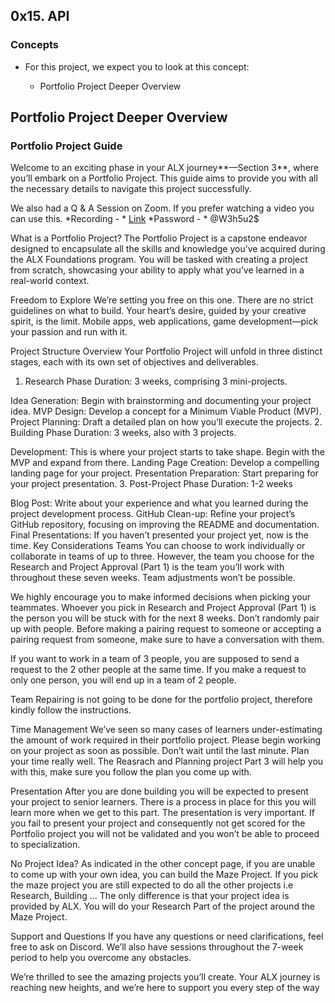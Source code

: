 ## 0x15. API

### Concepts

* For this project, we expect you to look at this concept:

	- Portfolio Project Deeper Overview

## Portfolio Project Deeper Overview

### Portfolio Project Guide

Welcome to an exciting phase in your ALX journey**—Section 3**, where you’ll embark on a Portfolio Project. This guide aims to provide you with all the necessary details to navigate this project successfully.

We also had a Q & A Session on Zoom. If you prefer watching a video you can use this. *Recording - * [Link](https://sandtech.zoom.us/rec/component-page?action=viewdetailpage&sharelevel=meeting&useWhichPasswd=meeting&clusterId=us06&componentName=need-password&meetingId=UGWLpxEKxW-L-gMhxCiH0c6XBOQeXqsDUNCAnhOSnRNQLybrvCQt4zLJywERmPnY.vayvMDgGU6v5V-aL&originRequestUrl=https%3A%2F%2Fsandtech.zoom.us%2Frec%2Fshare%2F-Dsl_R4DA_rNh7FCWsa8uUX2OR6_Pe2cC-ci2BMvPBAbhIseR11nrwqqfIk-ErwQ.0Z3ySSLrT70FcKWB) *Password - * @W3h5u2$

What is a Portfolio Project?
The Portfolio Project is a capstone endeavor designed to encapsulate all the skills and knowledge you’ve acquired during the ALX Foundations program. You will be tasked with creating a project from scratch, showcasing your ability to apply what you’ve learned in a real-world context.

Freedom to Explore
We’re setting you free on this one. There are no strict guidelines on what to build. Your heart’s desire, guided by your creative spirit, is the limit. Mobile apps, web applications, game development—pick your passion and run with it.

Project Structure Overview
Your Portfolio Project will unfold in three distinct stages, each with its own set of objectives and deliverables.

1. Research Phase
Duration: 3 weeks, comprising 3 mini-projects.

Idea Generation: Begin with brainstorming and documenting your project idea.
MVP Design: Develop a concept for a Minimum Viable Product (MVP).
Project Planning: Draft a detailed plan on how you’ll execute the projects.
2. Building Phase
Duration: 3 weeks, also with 3 projects.

Development: This is where your project starts to take shape. Begin with the MVP and expand from there.
Landing Page Creation: Develop a compelling landing page for your project.
Presentation Preparation: Start preparing for your project presentation.
3. Post-Project Phase
Duration: 1-2 weeks

Blog Post: Write about your experience and what you learned during the project development process.
GitHub Clean-up: Refine your project’s GitHub repository, focusing on improving the README and documentation.
Final Presentations: If you haven’t presented your project yet, now is the time.
Key Considerations
Teams
You can choose to work individually or collaborate in teams of up to three. However, the team you choose for the Research and Project Approval (Part 1) is the team you’ll work with throughout these seven weeks. Team adjustments won’t be possible.

We highly encourage you to make informed decisions when picking your teammates. Whoever you pick in Research and Project Approval (Part 1) is the person you will be stuck with for the next 8 weeks. Don’t randomly pair up with people. Before making a pairing request to someone or accepting a pairing request from someone, make sure to have a conversation with them.

If you want to work in a team of 3 people, you are supposed to send a request to the 2 other people at the same time. If you make a request to only one person, you will end up in a team of 2 people.

Team Repairing is not going to be done for the portfolio project, therefore kindly follow the instructions.

Time Management
We’ve seen so many cases of learners under-estimating the amount of work required in their portfolio project. Please begin working on your project as soon as possible. Don’t wait until the last minute. Plan your time really well. The Reasrach and Planning project Part 3 will help you with this, make sure you follow the plan you come up with.

Presentation
After you are done building you will be expected to present your project to senior learners. There is a process in place for this you will learn more when we get to this part. The presentation is very important. If you fail to present your project and consequently not get scored for the Portfolio project you will not be validated and you won’t be able to proceed to specialization.

No Project Idea?
As indicated in the other concept page, if you are unable to come up with your own idea, you can build the Maze Project. If you pick the maze project you are still expected to do all the other projects i.e Research, Building … The only difference is that your project idea is provided by ALX. You will do your Research Part of the project around the Maze Project.

Support and Questions
If you have any questions or need clarifications, feel free to ask on Discord. We’ll also have sessions throughout the 7-week period to help you overcome any obstacles.

We’re thrilled to see the amazing projects you’ll create. Your ALX journey is reaching new heights, and we’re here to support you every step of the way
